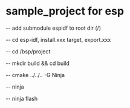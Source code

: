 # sample_project for esp

-- add submodule espidf to root dir (/)

-- cd esp-idf, install.xxx target, export.xxx

-- cd /bsp/project

-- mkdir build && cd build 

-- cmake ../../.. -G Ninja 

-- ninja 

-- ninja flash
